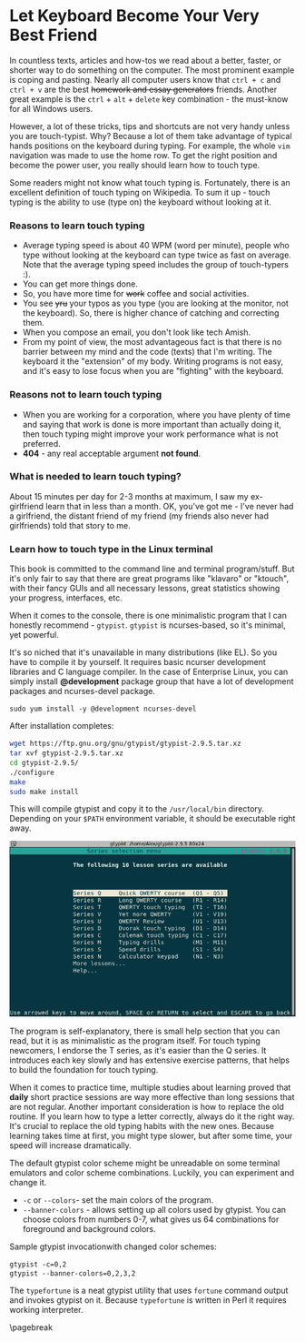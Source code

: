 # Let Keyboard Become Your Very Best Friend
In countless texts, articles and how-tos we read about a better, faster, or
shorter way to do something on the computer. The most prominent example is
coping and pasting. Nearly all computer users know that `ctrl + c` and `ctrl +
v` are the best ~~homework and essay generators~~ friends. Another great
example is the `ctrl` + `alt` + `delete` key combination - the must-know for all
Windows users.


However, a lot of these tricks, tips and shortcuts are not very handy unless
you are touch-typist. Why? Because a lot of them take advantage of typical
hands positions on the keyboard during typing. For example, the whole `vim`
navigation was made to use the home row. To get the right position and
become the power user, you really should learn how to touch type.

Some readers might not know what touch typing is. Fortunately, there is an
excellent definition of touch typing on Wikipedia. To sum it up - touch typing
is the ability to use (type on) the keyboard without looking at it.

### Reasons to learn touch typing

- Average typing speed is about 40 WPM (word per minute), people who type
  without looking at the keyboard can type twice as fast on average. Note that
  the average typing speed includes the group of touch-typers :).
- You can get more things done.
- So, you have more time for ~~work~~ coffee and social activities.
- You see ~~yru~~ your typos as you type (you are looking at the monitor, not
  the keyboard). So, there is higher chance of catching and correcting them.
- When you compose an email, you don't look like tech Amish. 
- From my point of view, the most advantageous fact is that there is no barrier
  between my mind and the code (texts) that I'm writing. The keyboard it the
  "extension" of my body. Writing programs is not easy, and it's easy to lose
  focus when you are "fighting" with the keyboard.

### Reasons not to learn touch typing
- When you are working for a corporation, where you have plenty of time and
  saying that work is done is more important than actually doing it, then touch
  typing might improve your work performance what is not preferred.
- **404** - any real acceptable argument **not found**.


### What is needed to learn touch typing?
About 15 minutes per day for 2-3 months at maximum, I saw my ex-girlfriend
learn that in less than a month. OK, you've got me - I've never had
a girlfriend, the distant friend of my friend (my friends also never had
girlfriends) told that story to me.

### Learn how to touch type in the Linux terminal
This book is committed to the command line and terminal program/stuff. But it's
only fair to say that there are great programs like "klavaro" or "ktouch", with
their fancy GUIs and all necessary lessons, great statistics showing your
progress, interfaces, etc. 

When it comes to the console, there is one minimalistic program that I can honestly
recommend - `gtypist`. `gtypist` is ncurses-based, so it's minimal, yet
powerful.

It's so niched that it's unavailable in many distributions (like EL). So you
have to compile it by yourself.  It requires basic ncurser development
libraries and C language compiler. In the case of Enterprise Linux, you can simply
install **@development** package group that have a lot of development packages
and ncurses-devel package.
```
sudo yum install -y @development ncurses-devel
```
After installation completes:
```bash
wget https://ftp.gnu.org/gnu/gtypist/gtypist-2.9.5.tar.xz
tar xvf gtypist-2.9.5.tar.xz
cd gtypist-2.9.5/
./configure
make 
sudo make install
```
This will compile gtypist and copy it to the `/usr/local/bin` directory.
Depending on your `$PATH` environment variable, it should be executable right
away.

![GNU Typist - gtypist. \label{GNU Typist -gtypist.}](images/01-touchtyping/1.png)

The program is self-explanatory, there is small help section that you can read,
but it is as minimalistic as the program itself. For touch typing newcomers, I
endorse the T series, as it's easier than the Q series. It introduces each key
slowly and has extensive exercise patterns, that helps to build the foundation
for touch typing. 

When it comes to practice time, multiple studies about learning proved that
**daily** short practice sessions are way more effective than long sessions that
are not regular. Another important consideration is how to replace the old
routine. If you learn how to type a letter correctly, always do it the right way.
It's crucial to replace the old typing habits with the new ones. Because
learning takes time at first, you might type slower, but after some time, your
speed will increase dramatically.

The default gtypist color scheme might be unreadable on some terminal emulators
and color scheme combinations. Luckily, you can experiment and change it.

- `-c` or `--colors`- set the main colors of the program.
- `--banner-colors` - allows setting up all colors used by gtypist.  You can
  choose colors from numbers 0-7, what gives us 64 combinations for foreground
  and background colors.

Sample gtypist invocationwith changed color schemes:
``` 
gtypist -c=0,2
gtypist --banner-colors=0,2,3,2 
```

The `typefortune` is a neat gtypist utility that uses `fortune` command output
and invokes gtypist on it. Because `typefortune` is written in Perl it requires
working interpreter.

\pagebreak

